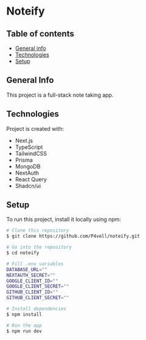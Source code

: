 # Noteify

## Table of contents

- [General info](#general-info)
- [Technologies](#technologies)
- [Setup](#setup)

## General Info

This project is a full-stack note taking app.

## Technologies

Project is created with:

- Next.js
- TypeScript
- TailwindCSS
- Prisma
- MongoDB
- NextAuth
- React Query
- Shadcn/ui

## Setup

To run this project, install it locally using npm:

```bash
# Clone this repository
$ git clone https://github.com/P4vell/noteify.git

# Go into the repository
$ cd noteify

# Fill .env variables
DATABASE_URL=""
NEXTAUTH_SECRET=""
GOOGLE_CLIENT_ID=""
GOOGLE_CLIENT_SECRET=""
GITHUB_CLIENT_ID=""
GITHUB_CLIENT_SECRET=""

# Install dependencies
$ npm install

# Run the app
$ npm run dev
```